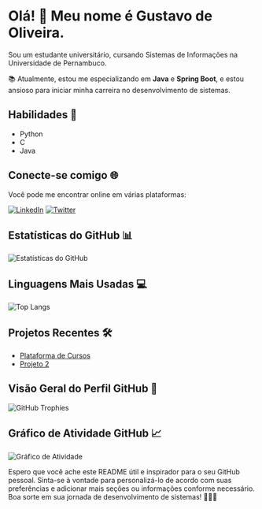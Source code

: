 <!-- Título -->
# Olá! 👋 Meu nome é Gustavo de Oliveira.

<!-- Sobre mim -->
Sou um estudante universitário, cursando Sistemas de Informações na Universidade de Pernambuco.

<!-- Sobre minha formação -->
📚 Atualmente, estou me especializando em **Java** e **Spring Boot**, e estou ansioso para iniciar minha carreira no desenvolvimento de sistemas.

<!-- Habilidades -->
## Habilidades 🚀
- Python
- C
- Java

<!-- Links para redes sociais -->
## Conecte-se comigo 🌐
Você pode me encontrar online em várias plataformas:

[![LinkedIn](https://img.shields.io/badge/LinkedIn-Connect-blue)](https://www.linkedin.com/in/gustavoo151/)
[![Twitter](https://img.shields.io/badge/Twitter-Follow-blue)](https://twitter.com/seu_nome_aqui)

<!-- Estatísticas do GitHub -->
## Estatísticas do GitHub 📊
![Estatísticas do GitHub](https://github-readme-stats.vercel.app/api?username=Gustavoo151&show_icons=true&count_private=true&theme=dark)

<!-- Linguagens mais usadas -->
## Linguagens Mais Usadas 💻
![Top Langs](https://github-readme-stats.vercel.app/api/top-langs/?username=Gustavoo151&layout=compact&theme=dark)

<!-- Projetos recentes -->
## Projetos Recentes 🛠️
- [Plataforma de Cursos](https://github.com/gustavoo151/Crud-com-Angular-e-Spring-Boot)
- [Projeto 2](https://github.com/gustavoo151/MemoryGame)

<!-- Visão geral do perfil -->
## Visão Geral do Perfil GitHub 🌟
![GitHub Trophies](https://github-profile-trophy.vercel.app/?username=Gustavoo151&theme=dark)

<!-- Gráfico de atividade -->
## Gráfico de Atividade GitHub 📈
![Gráfico de Atividade](https://activity-graph.herokuapp.com/graph?username=Gustavoo151&bg_color=1F222E&color=F8D866&line=F85D7F&point=FFFFFF)

Espero que você ache este README útil e inspirador para o seu GitHub pessoal. Sinta-se à vontade para personalizá-lo de acordo com suas preferências e adicionar mais seções ou informações conforme necessário. Boa sorte em sua jornada de desenvolvimento de sistemas! 👨‍💻🚀
